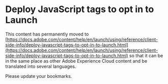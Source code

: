 # Deploy JavaScript tags to opt in to Launch

This content has permanently moved to [https://docs.adobe.com/content/help/en/launch/using/reference/client-side-info/deploy-javascript-tags-to-opt-in-to-launch.html](https://docs.adobe.com/content/help/en/launch/using/reference/client-side-info/deploy-javascript-tags-to-opt-in-to-launch.html) so that it can be in the same place as other Adobe Experience Cloud content and be translated into several languages.

Please update your bookmarks.
